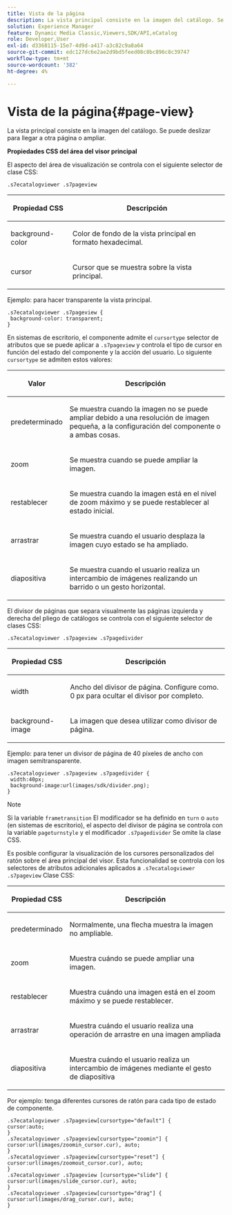 ```yaml
---
title: Vista de la página
description: La vista principal consiste en la imagen del catálogo. Se puede deslizar para llegar a otra página o ampliar.
solution: Experience Manager
feature: Dynamic Media Classic,Viewers,SDK/API,eCatalog
role: Developer,User
exl-id: d3368115-15e7-4d9d-a417-a3c82c9a8a64
source-git-commit: edc127dc6e2ae2d9bd5feed08c8bc896c8c39747
workflow-type: tm+mt
source-wordcount: '382'
ht-degree: 4%

---
```


# Vista de la página{#page-view}

La vista principal consiste en la imagen del catálogo. Se puede deslizar para llegar a otra página o ampliar.

<!--<a id="section_061E550C1C1D4DB2BD663A898895B38C"></a>-->

**Propiedades CSS del área del visor principal**

El aspecto del área de visualización se controla con el siguiente selector de clase CSS:

```
.s7ecatalogviewer .s7pageview
```

<table id="table_94EE3F5BBE4547C0B4943471CEE7EDE4"> 
 <thead> 
  <tr> 
   <th colname="col1" class="entry"> <p> Propiedad CSS </p> </th> 
   <th colname="col2" class="entry"> <p>Descripción </p> </th> 
  </tr> 
 </thead>
 <tbody> 
  <tr> 
   <td colname="col1"> <p> <span class="codeph"> background-color </span> </p> </td> 
   <td colname="col2"> <p> Color de fondo de la vista principal en formato hexadecimal. </p> </td> 
  </tr> 
  <tr> 
   <td colname="col1"> <p> <span class="codeph"> cursor </span> </p> </td> 
   <td colname="col2"> <p>Cursor que se muestra sobre la vista principal. </p> </td> 
  </tr> 
 </tbody> 
</table>

Ejemplo: para hacer transparente la vista principal.

```
.s7ecatalogviewer .s7pageview { 
 background-color: transparent; 
}
```

En sistemas de escritorio, el componente admite el `cursortype` selector de atributos que se puede aplicar a `.s7pageview` y controla el tipo de cursor en función del estado del componente y la acción del usuario. Lo siguiente `cursortype` se admiten estos valores:

<table id="table_45B83F6CCDE84C36B0E087CA9144BFE6"> 
 <thead> 
  <tr> 
   <th colname="col1" class="entry"> <p>Valor </p> </th> 
   <th colname="col2" class="entry"> <p>Descripción </p> </th> 
  </tr> 
 </thead>
 <tbody> 
  <tr> 
   <td colname="col1"> <p> <span class="codeph"> predeterminado </span> </p> </td> 
   <td colname="col2"> <p>Se muestra cuando la imagen no se puede ampliar debido a una resolución de imagen pequeña, a la configuración del componente o a ambas cosas. </p> </td> 
  </tr> 
  <tr> 
   <td colname="col1"> <p> <span class="codeph"> zoom </span> </p> </td> 
   <td colname="col2"> <p>Se muestra cuando se puede ampliar la imagen. </p> </td> 
  </tr> 
  <tr> 
   <td colname="col1"> <p> <span class="codeph"> restablecer </span> </p> </td> 
   <td colname="col2"> <p>Se muestra cuando la imagen está en el nivel de zoom máximo y se puede restablecer al estado inicial. </p> </td> 
  </tr> 
  <tr> 
   <td colname="col1"> <p> <span class="codeph"> arrastrar </span> </p> </td> 
   <td colname="col2"> <p>Se muestra cuando el usuario desplaza la imagen cuyo estado se ha ampliado. </p> </td> 
  </tr> 
  <tr> 
   <td colname="col1"> <p> <span class="codeph"> diapositiva </span> </p> </td> 
   <td colname="col2"> <p>Se muestra cuando el usuario realiza un intercambio de imágenes realizando un barrido o un gesto horizontal. </p> </td> 
  </tr> 
 </tbody> 
</table>

El divisor de páginas que separa visualmente las páginas izquierda y derecha del pliego de catálogos se controla con el siguiente selector de clases CSS:

`.s7ecatalogviewer .s7pageview .s7pagedivider`

<table id="table_77EBC9A77BF14CF4974F8F43C709A207"> 
 <thead> 
  <tr> 
   <th colname="col1" class="entry"> <p> Propiedad CSS </p> </th> 
   <th colname="col2" class="entry"> <p>Descripción </p> </th> 
  </tr> 
 </thead>
 <tbody> 
  <tr> 
   <td colname="col1"> <p> <span class="codeph"> width </span> </p> </td> 
   <td colname="col2"> <p> Ancho del divisor de página. Configure como. <span class="codeph"> 0 </span> px para ocultar el divisor por completo. </p> </td> 
  </tr> 
  <tr> 
   <td colname="col1"> <p> <span class="codeph"> background-image </span> </p> </td> 
   <td colname="col2"> <p>La imagen que desea utilizar como divisor de página. </p> </td> 
  </tr> 
 </tbody> 
</table>

Ejemplo: para tener un divisor de página de 40 píxeles de ancho con imagen semitransparente.

```
.s7ecatalogviewer .s7pageview .s7pagedivider { 
 width:40px; 
 background-image:url(images/sdk/divider.png); 
}
```

>[!NOTE]
>
>Si la variable `frametransition` El modificador se ha definido en `turn` o `auto` (en sistemas de escritorio), el aspecto del divisor de página se controla con la variable `pageturnstyle` y el modificador `.s7pagedivider` Se omite la clase CSS.

Es posible configurar la visualización de los cursores personalizados del ratón sobre el área principal del visor. Esta funcionalidad se controla con los selectores de atributos adicionales aplicados a `.s7ecatalogviewer .s7pageview` Clase CSS:

<table id="table_908164DECF9347A19A9696A23BBDB1A2"> 
 <thead> 
  <tr> 
   <th colname="col1" class="entry"> <p> Propiedad CSS </p> </th> 
   <th colname="col2" class="entry"> <p>Descripción </p> </th> 
  </tr> 
 </thead>
 <tbody> 
  <tr> 
   <td colname="col1"> <p> <span class="codeph"> predeterminado </span> </p> </td> 
   <td colname="col2"> <p> Normalmente, una flecha muestra la imagen no ampliable. </p> </td> 
  </tr> 
  <tr> 
   <td colname="col1"> <p> <span class="codeph"> zoom </span> </p> </td> 
   <td colname="col2"> <p> Muestra cuándo se puede ampliar una imagen. </p> </td> 
  </tr> 
  <tr> 
   <td colname="col1"> <p> <span class="codeph"> restablecer </span> </p> </td> 
   <td colname="col2"> <p>Muestra cuándo una imagen está en el zoom máximo y se puede restablecer. </p> </td> 
  </tr> 
  <tr> 
   <td colname="col1"> <p> <span class="codeph"> arrastrar </span> </p> </td> 
   <td colname="col2"> <p>Muestra cuándo el usuario realiza una operación de arrastre en una imagen ampliada </p> </td> 
  </tr> 
  <tr> 
   <td colname="col1"> <p> <span class="codeph"> diapositiva </span> </p> </td> 
   <td colname="col2"> <p>Muestra cuándo el usuario realiza un intercambio de imágenes mediante el gesto de diapositiva </p> </td> 
  </tr> 
 </tbody> 
</table>

Por ejemplo: tenga diferentes cursores de ratón para cada tipo de estado de componente.

```
.s7ecatalogviewer .s7pageview[cursortype="default"] { 
cursor:auto; 
} 
.s7ecatalogviewer .s7pageview[cursortype="zoomin"] { 
cursor:url(images/zoomin_cursor.cur), auto; 
} 
.s7ecatalogviewer .s7pageview[cursortype="reset"] { 
cursor:url(images/zoomout_cursor.cur), auto; 
} 
.s7ecatalogviewer .s7pageview [cursortype="slide"] { 
cursor:url(images/slide_cursor.cur), auto; 
} 
.s7ecatalogviewer .s7pageview[cursortype="drag"] { 
cursor:url(images/drag_cursor.cur), auto; 
}
```
